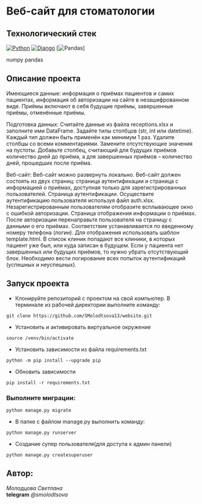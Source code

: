# Веб-сайт для стоматологии


## Технологический стек
[![Python](https://img.shields.io/badge/-Python-464646?style=flat&logo=Python&logoColor=56C0C0&color=008080)](https://www.python.org/)
[![Django](https://img.shields.io/badge/-Django-464646?style=flat&logo=Django&logoColor=56C0C0&color=008080)](https://www.djangoproject.com/)
[![Pandas](https://pandas.pydata.org/static/img/pandas.svg-Pandas%20REST%20Framework-464646?style=flat&logo=Pandas&logoColor=56C0C0&color=008080)]

numpy
pandas



## Описание проекта 



Имеющиеся данные:  информация о приёмах пациентов и самих пациентах, информация об авторизации на сайте в незашифрованном виде. Приёмы включают в себя будущие приёмы, завершенные приёмы, отменённые приёмы.

Подготовка данных:
Считайте данные из файла receptions.xlsx и заполните ими DataFrame. 
Задайте типы столбцов (str, int или datetime). Каждый тип должен быть применён как минимум 1 раз.
Удалите столбцы со всеми комментариями.
Замените отсутствующие значения на пустоты.
Добавьте столбец, считающий для будущих приёмов количество дней до приёма, а для завершенных приёмов – количество дней, прошедших после приёма.

Веб-сайт:
Веб-сайт можно развернуть локально. Веб-сайт должен состоять из двух страниц:  страница аутентификации и страница с информацией о приёмах, доступная только для зарегистрированных пользователей.
Страница аутентификации. Осуществите аутентификацию пользователя используя файл auth.xlsx. Незарегистрированным пользователям отобразите всплывающее окно с ошибкой авторизации.
Страница отображения информации о приёмах. 
После авторизации перенаправьте пользователя на страницу с данными о его приёмах. Соответствие устанавливается по введенному номеру телефона (логин). Для отображения использовать шаблон template.html. В список клиник попадают все клиники, в которых пациент уже был, или куда записан в будущем. Если у пациента нет завершенных или будущих приёмов, то нужно убрать отсутствующий блок. 
Необходимо вести логирование всех попыток аутентификаций (успешных и неуспешных).



## Запуск проекта

- Клонируйте репозиторий с проектом на свой компьютер. В терминале из рабочей директории выполните команду:
```
git clone https://github.com/SMolodtsova13/website.git
```

- Установить и активировать виртуальное окружение

```
source /venv/bin/activate
```

- Установить зависимости из файла requirements.txt

```
python -m pip install --upgrade pip
```
- Обновить зависимости
```
pip install -r requirements.txt
```


### Выполните миграции:
```
python manage.py migrate
```

- В папке с файлом manage.py выполнить команду:
```
python manage.py runserver
```

- Создание супер пользователя(для доступа к админ панели)
```
python manage.py createsuperuser
```

## Автор:  
_Молодцова Светлана_  
**telegram** _@smolodtsova_